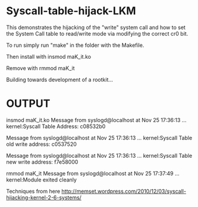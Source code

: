 Syscall-table-hijack-LKM
========================

This demonstrates the hijacking of the "write" system call and how to set the 
System Call table to read/write mode via modifying the correct cr0 bit.

To run simply run "make" in the folder with the Makefile.

Then install with 
insmod maK_it.ko

Remove with 
rmmod maK_it

Building towards development of a rootkit...

OUTPUT
==========
insmod maK_it.ko
Message from syslogd@localhost at Nov 25 17:36:13 ...
 kernel:Syscall Table Address: c08532b0

Message from syslogd@localhost at Nov 25 17:36:13 ...
 kernel:Syscall Table old write address: c0537520

Message from syslogd@localhost at Nov 25 17:36:13 ...
 kernel:Syscall Table new write address: f7e58000

rmmod maK_it
Message from syslogd@localhost at Nov 25 17:37:49 ...
 kernel:Module exited cleanly

Techniques from here http://memset.wordpress.com/2010/12/03/syscall-hijacking-kernel-2-6-systems/
